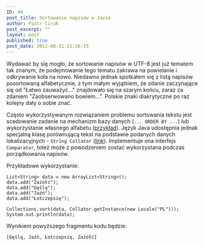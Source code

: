 ```yaml
---
ID: 94
post_title: Sortowanie napisów w Javie
author: Piotr Ciruk
post_excerpt: ""
layout: post
published: true
post_date: 2012-08-31 21:26:15
---
```

Wydawać by się mogło, że sortowanie napisów w UTF-8 jest już tematem tak znanym, że podejmowanie tego tematu zakrawa na powielanie i odkrywanie koła na nowo. Niedawno jednak spotkałem się z listą  napisów posortowaną alfabetycznie, z tym małym wyjątkiem, że zdanie zaczynające się od "Łatwo zauważyć..." znajdowało się na szarym końcu, zaraz za zdaniem "Zaobserwowano bowiem...".
Polskie znaki diakrytyczne po raz kolejny dały o sobie znać.

Często wykorzystywanym rozwiązaniem problemu sortowania tekstu jest scedowanie zadanie na mechanizm bazy danych (`... ORDER BY ...`) lub wykorzystanie własnego alfabetu (<a href="http://stackoverflow.com/questions/10645986/custom-sort-python" title="przykład" target="_blank">przykład</a>).
Język Java udostępnia jednak specjalną klasę porównującą tekst na podstawie podanych danych lokalizacyjnych - `String Collator` (<a href="http://download.java.net/jdk7/archive/b123/docs/api/java/text/Collator.html" target="_blank">link</a>).
Implementuje ona interfejs `Comparator`, toteż może z powodzeniem zostać wykorzystana podczas porządkowania napisów.

Przykładowe wykorzystanie:
```
List<String> data = new ArrayList<String>();
data.add("Zażółć");
data.add("Gęślą");
data.add("Jaźń");
data.add("Łotczepsię");

Collections.sort(data, Collator.getInstance(new Locale("PL")));
System.out.println(data);
```

Wynikiem powyższego fragmentu kodu będzie:
```
[Gęślą, Jaźń, Łotczepsię, Zażółć]
```